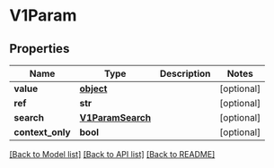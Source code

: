 # V1Param

## Properties
Name | Type | Description | Notes
------------ | ------------- | ------------- | -------------
**value** | [**object**](.md) |  | [optional] 
**ref** | **str** |  | [optional] 
**search** | [**V1ParamSearch**](V1ParamSearch.md) |  | [optional] 
**context_only** | **bool** |  | [optional] 

[[Back to Model list]](../README.md#documentation-for-models) [[Back to API list]](../README.md#documentation-for-api-endpoints) [[Back to README]](../README.md)


